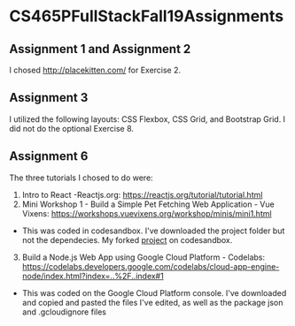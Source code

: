 # CS465PFullStackFall19Assignments

## Assignment 1 and Assignment 2

I chosed http://placekitten.com/ for Exercise 2.

## Assignment 3

I utilized the following layouts: CSS Flexbox, CSS Grid, and Bootstrap Grid. I did not do the optional Exercise 8.

## Assignment 6

The three tutorials I chosed to do were:

1. Intro to React -Reactjs.org: https://reactjs.org/tutorial/tutorial.html
2. Mini Workshop 1 - Build a Simple Pet Fetching Web Application - Vue
   Vixens: https://workshops.vuevixens.org/workshop/minis/mini1.html

- This was coded in codesandbox. I've downloaded the project folder but not the dependecies. My forked [project](https://codesandbox.io/s/vue-template-ovnef) on codesandbox.

3. Build a Node.js Web App using Google Cloud Platform - Codelabs: https://codelabs.developers.google.com/codelabs/cloud-app-engine-node/index.html?index=..%2F..index#1

- This was coded on the Google Cloud Platform console. I've downloaded and copied and pasted the files I've edited, as well as the package json and .gcloudignore files
